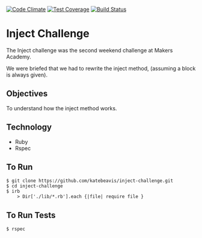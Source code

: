 [![Code Climate](https://codeclimate.com/github/katebeavis/inject-challenge/badges/gpa.svg)](https://codeclimate.com/github/katebeavis/inject-challenge) [![Test Coverage](https://codeclimate.com/github/katebeavis/inject-challenge/badges/coverage.svg)](https://codeclimate.com/github/katebeavis/inject-challenge) [![Build Status](https://travis-ci.org/katebeavis/inject-challenge.svg?branch=master)](https://travis-ci.org/katebeavis/inject-challenge)
# Inject Challenge

The Inject challenge was the second weekend challenge at Makers Academy.

We were briefed that we had to rewrite the inject method, (assuming a block is always given).

## Objectives

To understand how the inject method works.

## Technology
- Ruby
- Rspec

## To Run
```
$ git clone https://github.com/katebeavis/inject-challenge.git
$ cd inject-challenge
$ irb
    > Dir['./lib/*.rb'].each {|file| require file }
```

## To Run Tests
```
$ rspec
```

